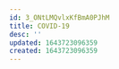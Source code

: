 ```yaml
---
id: 3_ONtLMQvlxKfBmA0PJhM
title: COVID-19
desc: ''
updated: 1643723096359
created: 1643723096359
---
```


